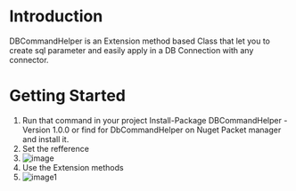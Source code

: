 # Introduction 
DBCommandHelper is an Extension method based Class that let you to create sql parameter and easily apply in a DB Connection with any connector.

# Getting Started
1. Run that command in your project Install-Package DBCommandHelper -Version 1.0.0 or find for DbCommandHelper on Nuget Packet manager and install it.
2. Set the refference
3. ![image](https://user-images.githubusercontent.com/48934827/153776319-446bf5c3-5c03-4954-8168-dac260b09370.png)
4. Use the Extension methods
5. ![image1](https://user-images.githubusercontent.com/48934827/255352968-5e11acfc-20f4-40ae-b4db-3b123cd58559.png)
